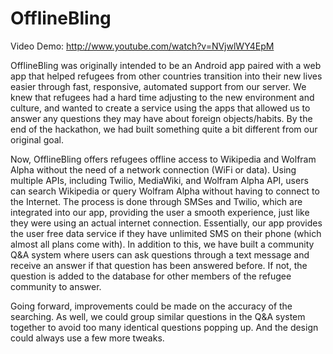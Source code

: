 # OfflineBling

Video Demo: http://www.youtube.com/watch?v=NVjwlWY4EpM

OfflineBling was originally intended to be an Android app paired with a web app that helped refugees from other countries transition into their new lives easier through fast, responsive, automated support from our server. We knew that refugees had a hard time adjusting to the new environment and culture, and wanted to create a service using the apps that allowed us to answer any questions they may have about foreign objects/habits. By the end of the hackathon, we had built something quite a bit different from our original goal.

Now, OfflineBling offers refugees offline access to Wikipedia and Wolfram Alpha without the need of a network connection (WiFi or data). Using multiple APIs, including Twilio, MediaWiki, and Wolfram Alpha API, users can search Wikipedia or query Wolfram Alpha without having to connect to the Internet. The process is done through SMSes and Twilio, which are integrated into our app, providing the user a smooth experience, just like they were using an actual internet connection. Essentially, our app provides the user free data service if they have unlimited SMS on their phone (which almost all plans come with). In addition to this, we have built a community Q&A system where users can ask questions through a text message and receive an answer if that question has been answered before. If not, the question is added to the database for other members of the refugee community to answer.

Going forward, improvements could be made on the accuracy of the searching. As well, we could group similar questions in the Q&A system together to avoid too many identical questions popping up. And the design could always use a few more tweaks.

